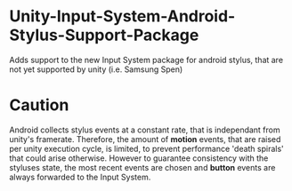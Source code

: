 # Unity-Input-System-Android-Stylus-Support-Package

Adds support to the new Input System package for android stylus, that are not yet supported by unity (i.e. Samsung Spen)
# Caution
Android collects stylus events at a constant rate, that is independant from unity's framerate.
Therefore, the amount of **motion** events, that are raised per unity execution cycle, is limited, to prevent performance 'death spirals' that could arise otherwise. However to guarantee consistency with the styluses state, the most recent events are chosen and **button** events are always forwarded to the Input System.
